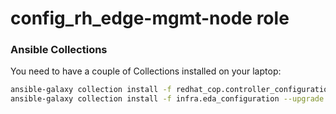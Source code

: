
# config_rh_edge-mgmt-node role


### Ansible Collections

You need to have a couple of Collections installed on your laptop:

```bash
ansible-galaxy collection install -f redhat_cop.controller_configuration --upgrade
ansible-galaxy collection install -f infra.eda_configuration --upgrade
```




